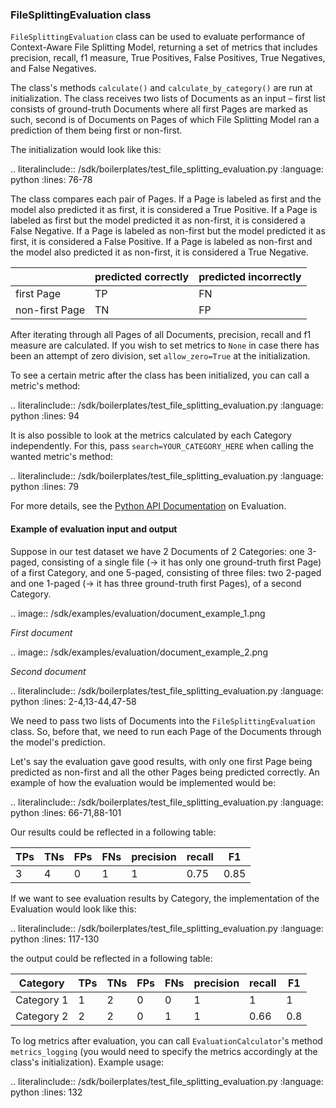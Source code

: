 ### FileSplittingEvaluation class

`FileSplittingEvaluation` class can be used to evaluate performance of Context-Aware File Splitting Model, returning a 
set of metrics that includes precision, recall, f1 measure, True Positives, False Positives, True Negatives, and False 
Negatives. 

The class's methods `calculate()` and `calculate_by_category()` are run at initialization. The class receives two lists 
of Documents as an input – first list consists of ground-truth Documents where all first Pages are marked as such, 
second is of Documents on Pages of which File Splitting Model ran a prediction of them being first or non-first. 

The initialization would look like this:

.. literalinclude:: /sdk/boilerplates/test_file_splitting_evaluation.py
   :language: python
   :lines: 76-78

The class compares each pair of Pages. If a Page is labeled as first and the model also predicted it as first, it is 
considered a True Positive. If a Page is labeled as first but the model predicted it as non-first, it is considered a 
False Negative. If a Page is labeled as non-first but the model predicted it as first, it is considered a False 
Positive. If a Page is labeled as non-first and the model also predicted it as non-first, it is considered a True 
Negative.

|  | predicted correctly | predicted incorrectly |
| ------ | ------ | ------ |
|    first Page    |    TP    | FN |
|    non-first Page    |   TN     | FP |

After iterating through all Pages of all Documents, precision, recall and f1 measure are calculated. If you wish to set 
metrics to `None` in case there has been an attempt of zero division, set `allow_zero=True` at the initialization.

To see a certain metric after the class has been initialized, you can call a metric's method:

.. literalinclude:: /sdk/boilerplates/test_file_splitting_evaluation.py
   :language: python
   :lines: 94

It is also possible to look at the metrics calculated by each Category independently. For this, pass 
`search=YOUR_CATEGORY_HERE` when calling the wanted metric's method: 

.. literalinclude:: /sdk/boilerplates/test_file_splitting_evaluation.py
   :language: python
   :lines: 79

For more details, see the [Python API Documentation](https://dev.konfuzio.com/sdk/sourcecode.html#evaluation) on 
Evaluation.

#### Example of evaluation input and output 

Suppose in our test dataset we have 2 Documents of 2 Categories: one 3-paged, consisting of a single file (-> it has 
only one ground-truth first Page) of a first Category, and one 5-paged, consisting of three files: two 2-paged and one 
1-paged (-> it has three ground-truth first Pages), of a second Category.

.. image:: /sdk/examples/evaluation/document_example_1.png

_First document_

.. image:: /sdk/examples/evaluation/document_example_2.png

_Second document_

.. literalinclude:: /sdk/boilerplates/test_file_splitting_evaluation.py
   :language: python
   :lines: 2-4,13-44,47-58

We need to pass two lists of Documents into the `FileSplittingEvaluation` class. So, before that, we need to run each 
Page of the Documents through the model's prediction.

Let's say the evaluation gave good results, with only one first Page being predicted as non-first and all the other 
Pages being predicted correctly. An example of how the evaluation would be implemented would be:

.. literalinclude:: /sdk/boilerplates/test_file_splitting_evaluation.py
   :language: python
   :lines: 66-71,88-101

Our results could be reflected in a following table:

| TPs | TNs | FPs | FNs | precision | recall | F1    |
| ---- |-----|-----| ----- | ---- | ---- |-------|
| 3 | 4   |  0  | 1 | 1 | 0.75 | 0.85  |

If we want to see evaluation results by Category, the implementation of the Evaluation would look like this:

.. literalinclude:: /sdk/boilerplates/test_file_splitting_evaluation.py
   :language: python
   :lines: 117-130

the output could be reflected in a following table:

| Category | TPs | TNs | FPs | FNs | precision | recall | F1  |
| ---- |-----|-----|-----|-----| ---- |--------|-----|
| Category 1 | 1   | 2   | 0   | 0   | 1 | 1      | 1   |
| Category 2 | 2   | 2   | 0   | 1   | 1 | 0.66   | 0.8 |

To log metrics after evaluation, you can call `EvaluationCalculator`'s method `metrics_logging` (you would need to 
specify the metrics accordingly at the class's initialization). Example usage:

.. literalinclude:: /sdk/boilerplates/test_file_splitting_evaluation.py
   :language: python
   :lines: 132